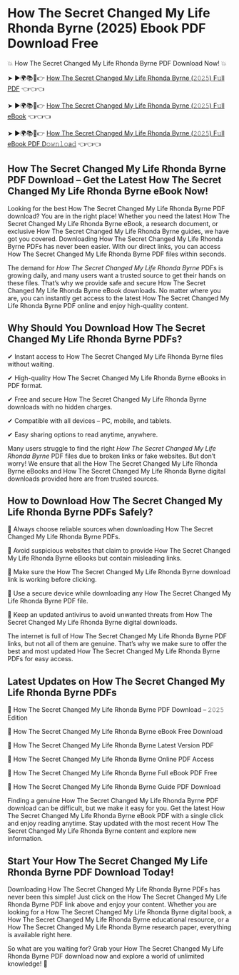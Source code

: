 # How The Secret Changed My Life Rhonda Byrne (2025) Ebook PDF Download Free

💥 How The Secret Changed My Life Rhonda Byrne PDF Download Now! 💥

➤ ►🌍📚📱👉 [How The Secret Changed My Life Rhonda Byrne (𝟸𝟶𝟸𝟻) F𝚞ll PDF](https://getpdf.xyz/how-the-secret-changed-my-life-rhonda-byrne) 👈👈👈


➤ ►🌍📚📱👉 [How The Secret Changed My Life Rhonda Byrne (𝟸𝟶𝟸𝟻) F𝚞ll eBook](https://getpdf.xyz/how-the-secret-changed-my-life-rhonda-byrne) 👈👈👈


➤ ►🌍📚📱👉 [How The Secret Changed My Life Rhonda Byrne (𝟸𝟶𝟸𝟻) F𝚞ll eBook PDF D𝚘𝚠𝚗𝚕𝚘a𝚍](https://getpdf.xyz/how-the-secret-changed-my-life-rhonda-byrne) 👈👈👈


## How The Secret Changed My Life Rhonda Byrne PDF Download – Get the Latest How The Secret Changed My Life Rhonda Byrne eBook Now!

Looking for the best How The Secret Changed My Life Rhonda Byrne PDF download? You are in the right place! Whether you need the latest How The Secret Changed My Life Rhonda Byrne eBook, a research document, or exclusive How The Secret Changed My Life Rhonda Byrne guides, we have got you covered. Downloading How The Secret Changed My Life Rhonda Byrne PDFs has never been easier. With our direct links, you can access How The Secret Changed My Life Rhonda Byrne PDF files within seconds.

The demand for *How The Secret Changed My Life Rhonda Byrne* PDFs is growing daily, and many users want a trusted source to get their hands on these files. That’s why we provide safe and secure How The Secret Changed My Life Rhonda Byrne eBook downloads. No matter where you are, you can instantly get access to the latest How The Secret Changed My Life Rhonda Byrne PDF online and enjoy high-quality content.

## Why Should You Download How The Secret Changed My Life Rhonda Byrne PDFs?

✔ Instant access to How The Secret Changed My Life Rhonda Byrne files without waiting.

✔ High-quality How The Secret Changed My Life Rhonda Byrne eBooks in PDF format.

✔ Free and secure How The Secret Changed My Life Rhonda Byrne downloads with no hidden charges.

✔ Compatible with all devices – PC, mobile, and tablets.

✔ Easy sharing options to read anytime, anywhere.

Many users struggle to find the right *How The Secret Changed My Life Rhonda Byrne* PDF files due to broken links or fake websites. But don’t worry! We ensure that all the How The Secret Changed My Life Rhonda Byrne eBooks and How The Secret Changed My Life Rhonda Byrne digital downloads provided here are from trusted sources.

## How to Download How The Secret Changed My Life Rhonda Byrne PDFs Safely?

📌 Always choose reliable sources when downloading How The Secret Changed My Life Rhonda Byrne PDFs.

📌 Avoid suspicious websites that claim to provide How The Secret Changed My Life Rhonda Byrne eBooks but contain misleading links.

📌 Make sure the How The Secret Changed My Life Rhonda Byrne download link is working before clicking.

📌 Use a secure device while downloading any How The Secret Changed My Life Rhonda Byrne PDF file.

📌 Keep an updated antivirus to avoid unwanted threats from How The Secret Changed My Life Rhonda Byrne digital downloads.

The internet is full of How The Secret Changed My Life Rhonda Byrne PDF links, but not all of them are genuine. That’s why we make sure to offer the best and most updated How The Secret Changed My Life Rhonda Byrne PDFs for easy access.

## Latest Updates on How The Secret Changed My Life Rhonda Byrne PDFs

🔹 How The Secret Changed My Life Rhonda Byrne PDF Download – 𝟸𝟶𝟸𝟻 Edition

🔹 How The Secret Changed My Life Rhonda Byrne eBook Free Download

🔹 How The Secret Changed My Life Rhonda Byrne Latest Version PDF

🔹 How The Secret Changed My Life Rhonda Byrne Online PDF Access

🔹 How The Secret Changed My Life Rhonda Byrne Full eBook PDF Free

🔹 How The Secret Changed My Life Rhonda Byrne Guide PDF Download

Finding a genuine How The Secret Changed My Life Rhonda Byrne PDF download can be difficult, but we make it easy for you. Get the latest How The Secret Changed My Life Rhonda Byrne eBook PDF with a single click and enjoy reading anytime. Stay updated with the most recent How The Secret Changed My Life Rhonda Byrne content and explore new information.

## Start Your How The Secret Changed My Life Rhonda Byrne PDF Download Today!

Downloading How The Secret Changed My Life Rhonda Byrne PDFs has never been this simple! Just click on the How The Secret Changed My Life Rhonda Byrne PDF link above and enjoy your content. Whether you are looking for a How The Secret Changed My Life Rhonda Byrne digital book, a How The Secret Changed My Life Rhonda Byrne educational resource, or a How The Secret Changed My Life Rhonda Byrne research paper, everything is available right here.

So what are you waiting for? Grab your How The Secret Changed My Life Rhonda Byrne PDF download now and explore a world of unlimited knowledge! 🚀